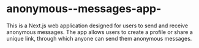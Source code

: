 # anonymous--messages-app-
This is a Next.js web application designed for users to send and receive anonymous messages. The app allows users to create a profile or share a unique link, through which anyone can send them anonymous messages.
